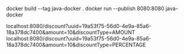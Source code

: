 docker build --tag java-docker .
docker run --publish 8080:8080 java-docker

localhost:8080/discount?uuid=19a53f75-56d0-4e9a-85a6-18a378dc7400&amount=10&discountType=AMOUNT
localhost:8080/discount?uuid=19a53f75-56d0-4e9a-85a6-18a378dc7400&amount=10&discountType=PERCENTAGE